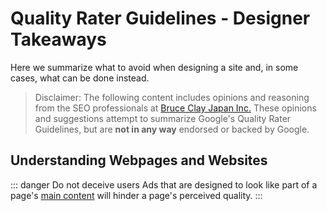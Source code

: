 # Quality Rater Guidelines - Designer Takeaways

Here we summarize what to avoid when designing a site and, in some cases, what can be done instead.

> Disclaimer: The following content includes opinions and reasoning from the SEO professionals at [Bruce Clay Japan Inc.](https://bruceclay.jpn.com) These opinions and suggestions attempt to summarize Google's Quality Rater Guidelines, but are **not in any way** endorsed or backed by Google.

## Understanding Webpages and Websites

::: danger Do not deceive users
Ads that are designed to look like part of a page's [main content](/qrg/page-quality-rating-guideline/2-understanding-webpages-and-websites.html#identifying-the-main-content-mc) will hinder a page's perceived quality.
:::
